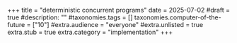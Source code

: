 +++
title = "deterministic concurrent programs"
date = 2025-07-02
#draft = true
#description: ""
#taxonomies.tags = []
taxonomies.computer-of-the-future = ["10"]
#extra.audience = "everyone"
#extra.unlisted = true
extra.stub = true
extra.category = "implementation"
+++

